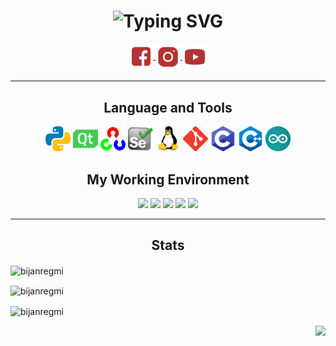 <h1 style="border-bottom: none" align="center">
    <img 
        src="https://readme-typing-svg.demolab.com?font=Fira+Code&pause=1000&color=B33333&center=true&vCenter=true&width=435&lines=Hello+There+%F0%9F%91%8B;Welcome+to+Bijan+Regmi's+profile!" 
        alt="Typing SVG" 
    />
</h1>
<h4 align="center">
    <a href="https://fb.com/bijan.regmi" target="blank">
        <img align="center" src="assets/facebook.svg" alt="bijan.regmi" width="40"/>
    </a>
    <a href="https://instagram.com/bijan.regmi" target="blank">
        <img align="center" src="assets/instagram.svg" alt="bijan.regmi" width="40" />
    </a>
    <a href="https://www.youtube.com/c/immortalda2" target="blank">
        <img align="center" src="assets/youtube.svg" alt="immortalda2" width="40" />
    </a>
</h4>

<hr>

<h2 align="center">Language and Tools</h2>
<p align="center">
    <code><img src="python.svg"     alt="python"    height="40" /></code>
    <code><img src="qt.svg"         alt="qt"        height="40" /></code>
    <code><img src="opencv.svg"     alt="opencv"    height="40" /></code>
    <code><img src="selenium.svg"   alt="selenium"  height="40" /></code>
    <code><img src="linux.svg"      alt="linux"     height="40" /></code>
    <code><img src="git.svg"        alt="git"       height="40" /></code>
    <code><img src="c.svg"          alt="c"         height="40" /></code>
    <code><img src="cpp.svg"        alt="cpp"       height="40" /></code>
    <code><img src="arduino.svg"    alt="arduino"   height="40" /></code>
</p>
<h2 align="center">My Working Environment</h2>
<p align="center">
    <code><img src="https://img.shields.io/badge/OS-Arch_Linux-B33333?style=flat&logo=arch linux&logoColor=white"    /></code>
    <code><img src="https://img.shields.io/badge/WM-Dwm-B33333?style=flat&logo=dwm&logoColor=white"                  /></code>
    <code><img src="https://img.shields.io/badge/Editor-NeoVim-B33333?style=flat&logo=neovim&logoColor=white"        /></code>
    <code><img src="https://img.shields.io/badge/Shell-Bash-B33333?style=flat&logo=gnu-bash&logoColor=white"         /></code>
    <code><img src="https://img.shields.io/badge/Terminal-st-B33333?style=flat&logo=suckless&logoColor=white"        /></code>
</p>

<hr>

<h2 align="center">Stats </h2>
<p align="left">
    <img align="center" src="https://github-readme-stats.vercel.app/api/top-langs?username=bijanregmi&show_icons=true&theme=dark&locale=en&layout=compact" alt="bijanregmi" />
</p>

<p align="left">
    <img align="center" src="https://github-readme-stats.vercel.app/api?username=bijanregmi&show_icons=true&theme=dark&locale=en" alt="bijanregmi" />
</p>

<p align="left">
    <img align="center" src="https://github-readme-streak-stats.herokuapp.com/?user=BijanRegmi&theme=dark&locale=en" alt="bijanregmi" />
</p>

<p align="right">
    <img align="right" src="https://komarev.com/ghpvc/?username=BijanRegmi&style=plastic&color=orange" />
</p>
